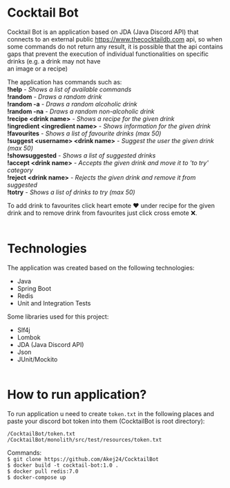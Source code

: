 # Cocktail Bot

Cocktail Bot is an application based on JDA (Java Discord API) that connects to an external public https://www.thecocktaildb.com api, 
so when some commands do not return any result, it is possible that the api contains gaps that prevent the execution of individual functionalities 
on specific drinks (e.g. a drink may not have <br/> an image or a recipe)

The application has commands such as:<br/>
**!help** - _Shows a list of available commands_<br/>
**!random** - _Draws a random drink_<br/>
**!random -a** - _Draws a random alcoholic drink_<br/>
**!random -na** - _Draws a random non-alcoholic drink_<br/>
**!recipe \<drink name>** - _Shows a recipe for the given drink_<br/>
**!ingredient \<ingredient name>** - _Shows information for the given drink_<br/>
**!favourites** - _Shows a list of favourite drinks (max 50)_<br/>
**!suggest \<username> \<drink name>** - _Suggest the user the given drink (max 50)_<br/>
**!showsuggested** - _Shows a list of suggested drinks_<br/>
**!accept \<drink name>** - _Accepts the given drink and move it to 'to try' category_<br/>
**!reject \<drink name>** - _Rejects the given drink and remove it from suggested_<br/>
**!totry** - _Shows a list of drinks to try (max 50)_<br/>

To add drink to favourites click heart emote ❤ under recipe for the given drink and to remove drink from favourites just click cross emote ❌.
<br/><br/>

# Technologies

The application was created based on the following technologies:
- Java
- Spring Boot
- Redis
- Unit and Integration Tests

Some libraries used for this project:
- Slf4j
- Lombok
- JDA (Java Discord API)
- Json
- JUnit/Mockito
<br/><br/>

# How to run application?

To run application u need to create `token.txt` in the following places and paste your discord bot token into them (CocktailBot is root directory):

`/CocktailBot/token.txt`<br/>
`/CocktailBot/monolith/src/test/resources/token.txt`

Commands:<br/>
`$ git clone https://github.com/Akej24/CocktailBot` <br/>
`$ docker build -t cocktail-bot:1.0 .` <br/>
`$ docker pull redis:7.0` <br/>
`$ docker-compose up` <br/>